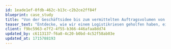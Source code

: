 ```yaml
---
id: 1eade1ef-0fdb-462c-b13c-c2b2ce2ff84f
blueprint: case_study
title: "Von der Geschäftsidee bis zum vermittelten Auftragsvolumen von über 2 Mio. Euro"
teaser_text: "Entdecke, wie wir einem Logistikriesen geholfen haben, ein tragfähiges digitales Geschäftsmodell zu erarbeiten und erfolgreich umzusetzen."
client: f9bc5963-e7f2-4f55-b366-446afaa8dd74
updated_by: c6113137-f6a8-4c20-b0bd-4c52f58ab03e
updated_at: 1715788193
---
```

